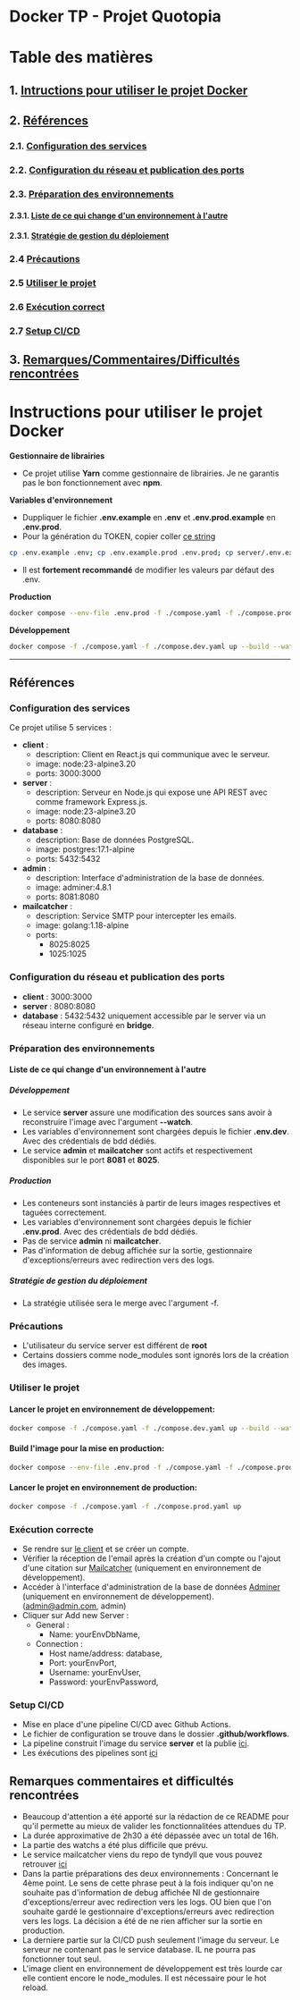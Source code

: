 # Docker TP - Projet Quotopia

# Table des matières
## 1. [Intructions pour utiliser le projet Docker](#instructions-pour-utiliser-le-projet-docker)
## 2. [Références](#références)
### 2.1. [Configuration des services](#configuration-des-services)
### 2.2. [Configuration du réseau et publication des ports](#configuration-du-réseau-et-publication-des-ports)
### 2.3. [Préparation des environnements](#préparation-des-environnements)
#### 2.3.1. [Liste de ce qui change d'un environnement à l'autre](#liste-de-ce-qui-change-dun-environnement-à-lautre)
#### 2.3.1. [Stratégie de gestion du déploiement](#stratégie-de-gestion-du-déploiement)
### 2.4 [Précautions](#précautions)
### 2.5 [Utiliser le projet](#utiliser-le-projet)
### 2.6 [Exécution correct](#exécution-correcte)
### 2.7 [Setup CI/CD](#setup-cicd)
## 3. [Remarques/Commentaires/Difficultés rencontrées](#remarques-commentaires-et-difficultés-rencontrées)


# Instructions pour utiliser le projet Docker
**Gestionnaire de librairies**
- Ce projet utilise **Yarn** comme gestionnaire de librairies. Je ne garantis pas le bon fonctionnement avec **npm**.

**Variables d'environnement**
- Duppliquer le fichier **.env.example** en **.env** et **.env.prod.example** en **.env.prod**.
- Pour la génération du TOKEN, copier coller [ce string](https://generate.plus/en/base64)
```bash
cp .env.example .env; cp .env.example.prod .env.prod; cp server/.env.example server/.env; cp server/.env.prod.example server/.env.prod; cp client/.env.example client/.env; cp client/.env.prod.example client/.env.prod
 ```
- Il est **fortement recommandé** de modifier les valeurs par défaut des .env.


**Production**
```bash
docker compose --env-file .env.prod -f ./compose.yaml -f ./compose.prod.yaml up --build
```

**Développement**
```bash
docker compose -f ./compose.yaml -f ./compose.dev.yaml up --build --watch
```

---

## Références
### Configuration des services
Ce projet utilise 5 services :
- **client** :
  - description: Client en React.js qui communique avec le serveur.
  - image: node:23-alpine3.20
  - ports: 3000:3000
- **server** :
  - description: Serveur en Node.js qui expose une API REST avec comme framework Express.js.
  - image: node:23-alpine3.20
  - ports: 8080:8080
- **database** :
  - description: Base de données PostgreSQL.
  - image: postgres:17.1-alpine
  - ports: 5432:5432
- **admin** :
  - description: Interface d'administration de la base de données.
  - image: adminer:4.8.1
  - ports: 8081:8080
- **mailcatcher** :
  - description: Service SMTP pour intercepter les emails.
  - image: golang:1.18-alpine
  - ports: 
    - 8025:8025
    - 1025:1025

### Configuration du réseau et publication des ports
- **client** : 3000:3000
- **server** : 8080:8080
- **database** : 5432:5432 uniquement accessible par le server via un réseau interne configuré en **bridge**.

    
### Préparation des environnements

#### Liste de ce qui change d'un environnement à l'autre
##### Développement
- Le service **server** assure une modification des sources sans avoir à reconstruire l'image avec l'argument **--watch**.
- Les variables d'environnement sont chargées depuis le fichier **.env.dev**. Avec des crédentials de bdd dédiés.
- Le service **admin** et **mailcatcher** sont actifs et respectivement disponibles sur le port **8081** et **8025**.

##### Production
- Les conteneurs sont instanciés à partir de leurs images respectives et taguées correctement.
- Les variables d'environnement sont chargées depuis le fichier **.env.prod**. Avec des crédentials de bdd dédiés.
- Pas de service **admin** ni **mailcatcher**.
- Pas d'information de debug affichée sur la sortie, gestionnaire d'exceptions/erreurs avec redirection vers des logs.

##### Stratégie de gestion du déploiement
- La stratégie utilisée sera le merge avec l'argument -f. 

### Précautions
- L'utilisateur du service server est différent de **root**
- Certains dossiers comme node_modules sont ignorés lors de la création des images.


### Utiliser le projet
#### Lancer le projet en environnement de développement:
```bash
docker compose -f ./compose.yaml -f ./compose.dev.yaml up --build --watch
```
#### Build l'image pour la mise en production:
```bash
docker compose --env-file .env.prod -f ./compose.yaml -f ./compose.prod.yaml up --build
```
#### Lancer le projet en environnement de production:
```bash
docker compose -f ./compose.yaml -f ./compose.prod.yaml up
```

### Exécution correcte
- Se rendre sur [le client](http://localhost:3000/login) et se créer un compte.
- Vérifier la réception de l'email après la création d'un compte ou l'ajout d'une citation sur [Mailcatcher](http://localhost:8025) (uniquement en environnement de développement).
- Accéder à l'interface d'administration de la base de données [Adminer](http://localhost:8080) (uniquement en environnement de développement). (admin@admin.com, admin)
- Cliquer sur Add new Server :
  - General :
    - Name: yourEnvDbName,
  - Connection :
    - Host name/address: database,
    - Port: yourEnvPort,
    - Username: yourEnvUser,
    - Password: yourEnvPassword,

### Setup CI/CD
- Mise en place d'une pipeline CI/CD avec Github Actions.
- Le fichier de configuration se trouve dans le dossier **.github/workflows**.
- La pipeline construit l'image du service **server** et la publie [ici](https://hub.docker.com/r/mathisledev/docker-tp-b-mathis/tags).
- Les éxécutions des pipelines sont [ici](https://github.com/MathisLeDev/docker-tp-b-mathis/actions/)

## Remarques commentaires et difficultés rencontrées
- Beaucoup d'attention a été apporté sur la rédaction de ce README pour qu'il permette au mieux de valider les fonctionnalitées attendues du TP.
- La durée approximative de 2h30 a été dépassée avec un total de 16h.
- La partie des watchs a été plus difficile que prévu.
- Le service mailcatcher viens du repo de tyndyll que vous pouvez retrouver [ici](https://github.com/mailhog/MailHog)
- Dans la partie préparations des deux environnements :
Concernant le 4ème point. Le sens de cette phrase peut à la fois indiquer qu'on ne souhaite pas d'information de debug affichée NI de gestionnaire d'exceptions/erreur avec redirection vers les logs.
OU bien que l'on souhaite gardé le gestionnaire d'exceptions/erreurs avec redirection vers les logs.
La décision a été de ne rien afficher sur la sortie en production.
- La derniere partie sur la CI/CD push seulement l'image du serveur. Le serveur ne contenant pas le service database. IL ne pourra pas fonctionner tout seul.
- L'image client en environnement de développement est très lourde car elle contient encore le node_modules. Il est nécessaire pour le hot reload.

